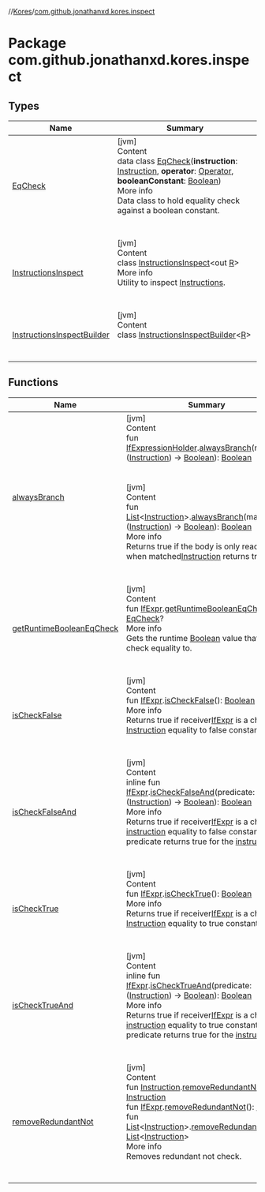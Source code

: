 //[Kores](../index.md)/[com.github.jonathanxd.kores.inspect](index.md)



# Package com.github.jonathanxd.kores.inspect  


## Types  
  
|  Name|  Summary| 
|---|---|
| <a name="com.github.jonathanxd.kores.inspect/EqCheck///PointingToDeclaration/"></a>[EqCheck](-eq-check/index.md)| <a name="com.github.jonathanxd.kores.inspect/EqCheck///PointingToDeclaration/"></a>[jvm]  <br>Content  <br>data class [EqCheck](-eq-check/index.md)(**instruction**: [Instruction](../com.github.jonathanxd.kores/-instruction/index.md), **operator**: [Operator](../com.github.jonathanxd.kores.operator/-operator/index.md), **booleanConstant**: [Boolean](https://kotlinlang.org/api/latest/jvm/stdlib/kotlin/-boolean/index.html))  <br>More info  <br>Data class to hold equality check against a boolean constant.  <br><br><br>
| <a name="com.github.jonathanxd.kores.inspect/InstructionsInspect///PointingToDeclaration/"></a>[InstructionsInspect](-instructions-inspect/index.md)| <a name="com.github.jonathanxd.kores.inspect/InstructionsInspect///PointingToDeclaration/"></a>[jvm]  <br>Content  <br>class [InstructionsInspect](-instructions-inspect/index.md)<out [R](-instructions-inspect/index.md)>  <br>More info  <br>Utility to inspect [Instructions](../com.github.jonathanxd.kores/-instructions/index.md).  <br><br><br>
| <a name="com.github.jonathanxd.kores.inspect/InstructionsInspectBuilder///PointingToDeclaration/"></a>[InstructionsInspectBuilder](-instructions-inspect-builder/index.md)| <a name="com.github.jonathanxd.kores.inspect/InstructionsInspectBuilder///PointingToDeclaration/"></a>[jvm]  <br>Content  <br>class [InstructionsInspectBuilder](-instructions-inspect-builder/index.md)<[R](-instructions-inspect-builder/index.md)>  <br><br><br>


## Functions  
  
|  Name|  Summary| 
|---|---|
| <a name="com.github.jonathanxd.kores.inspect//alwaysBranch/com.github.jonathanxd.kores.base.IfExpressionHolder#kotlin.Function1[com.github.jonathanxd.kores.Instruction,kotlin.Boolean]/PointingToDeclaration/"></a>[alwaysBranch](always-branch.md)| <a name="com.github.jonathanxd.kores.inspect//alwaysBranch/com.github.jonathanxd.kores.base.IfExpressionHolder#kotlin.Function1[com.github.jonathanxd.kores.Instruction,kotlin.Boolean]/PointingToDeclaration/"></a>[jvm]  <br>Content  <br>fun [IfExpressionHolder](../com.github.jonathanxd.kores.base/-if-expression-holder/index.md).[alwaysBranch](always-branch.md)(matcher: ([Instruction](../com.github.jonathanxd.kores/-instruction/index.md)) -> [Boolean](https://kotlinlang.org/api/latest/jvm/stdlib/kotlin/-boolean/index.html)): [Boolean](https://kotlinlang.org/api/latest/jvm/stdlib/kotlin/-boolean/index.html)  <br><br><br>[jvm]  <br>Content  <br>fun [List](https://kotlinlang.org/api/latest/jvm/stdlib/kotlin.collections/-list/index.html)<[Instruction](../com.github.jonathanxd.kores/-instruction/index.md)>.[alwaysBranch](always-branch.md)(matcher: ([Instruction](../com.github.jonathanxd.kores/-instruction/index.md)) -> [Boolean](https://kotlinlang.org/api/latest/jvm/stdlib/kotlin/-boolean/index.html)): [Boolean](https://kotlinlang.org/api/latest/jvm/stdlib/kotlin/-boolean/index.html)  <br>More info  <br>Returns true if the body is only reached when matched[Instruction](../com.github.jonathanxd.kores/-instruction/index.md) returns true.  <br><br><br>
| <a name="com.github.jonathanxd.kores.inspect//getRuntimeBooleanEqCheck/com.github.jonathanxd.kores.base.IfExpr#/PointingToDeclaration/"></a>[getRuntimeBooleanEqCheck](get-runtime-boolean-eq-check.md)| <a name="com.github.jonathanxd.kores.inspect//getRuntimeBooleanEqCheck/com.github.jonathanxd.kores.base.IfExpr#/PointingToDeclaration/"></a>[jvm]  <br>Content  <br>fun [IfExpr](../com.github.jonathanxd.kores.base/-if-expr/index.md).[getRuntimeBooleanEqCheck](get-runtime-boolean-eq-check.md)(): [EqCheck](-eq-check/index.md)?  <br>More info  <br>Gets the runtime [Boolean](https://kotlinlang.org/api/latest/jvm/stdlib/kotlin/-boolean/index.html) value that [IfExpr](../com.github.jonathanxd.kores.base/-if-expr/index.md) check equality to.  <br><br><br>
| <a name="com.github.jonathanxd.kores.inspect//isCheckFalse/com.github.jonathanxd.kores.base.IfExpr#/PointingToDeclaration/"></a>[isCheckFalse](is-check-false.md)| <a name="com.github.jonathanxd.kores.inspect//isCheckFalse/com.github.jonathanxd.kores.base.IfExpr#/PointingToDeclaration/"></a>[jvm]  <br>Content  <br>fun [IfExpr](../com.github.jonathanxd.kores.base/-if-expr/index.md).[isCheckFalse](is-check-false.md)(): [Boolean](https://kotlinlang.org/api/latest/jvm/stdlib/kotlin/-boolean/index.html)  <br>More info  <br>Returns true if receiver[IfExpr](../com.github.jonathanxd.kores.base/-if-expr/index.md) is a check of [Instruction](../com.github.jonathanxd.kores/-instruction/index.md) equality to false constant.  <br><br><br>
| <a name="com.github.jonathanxd.kores.inspect//isCheckFalseAnd/com.github.jonathanxd.kores.base.IfExpr#kotlin.Function1[com.github.jonathanxd.kores.Instruction,kotlin.Boolean]/PointingToDeclaration/"></a>[isCheckFalseAnd](is-check-false-and.md)| <a name="com.github.jonathanxd.kores.inspect//isCheckFalseAnd/com.github.jonathanxd.kores.base.IfExpr#kotlin.Function1[com.github.jonathanxd.kores.Instruction,kotlin.Boolean]/PointingToDeclaration/"></a>[jvm]  <br>Content  <br>inline fun [IfExpr](../com.github.jonathanxd.kores.base/-if-expr/index.md).[isCheckFalseAnd](is-check-false-and.md)(predicate: ([Instruction](../com.github.jonathanxd.kores/-instruction/index.md)) -> [Boolean](https://kotlinlang.org/api/latest/jvm/stdlib/kotlin/-boolean/index.html)): [Boolean](https://kotlinlang.org/api/latest/jvm/stdlib/kotlin/-boolean/index.html)  <br>More info  <br>Returns true if receiver[IfExpr](../com.github.jonathanxd.kores.base/-if-expr/index.md) is a check of [instruction](../com.github.jonathanxd.kores/-instruction/index.md) equality to false constant and predicate returns true for the [instruction](../com.github.jonathanxd.kores/-instruction/index.md).  <br><br><br>
| <a name="com.github.jonathanxd.kores.inspect//isCheckTrue/com.github.jonathanxd.kores.base.IfExpr#/PointingToDeclaration/"></a>[isCheckTrue](is-check-true.md)| <a name="com.github.jonathanxd.kores.inspect//isCheckTrue/com.github.jonathanxd.kores.base.IfExpr#/PointingToDeclaration/"></a>[jvm]  <br>Content  <br>fun [IfExpr](../com.github.jonathanxd.kores.base/-if-expr/index.md).[isCheckTrue](is-check-true.md)(): [Boolean](https://kotlinlang.org/api/latest/jvm/stdlib/kotlin/-boolean/index.html)  <br>More info  <br>Returns true if receiver[IfExpr](../com.github.jonathanxd.kores.base/-if-expr/index.md) is a check of [Instruction](../com.github.jonathanxd.kores/-instruction/index.md) equality to true constant.  <br><br><br>
| <a name="com.github.jonathanxd.kores.inspect//isCheckTrueAnd/com.github.jonathanxd.kores.base.IfExpr#kotlin.Function1[com.github.jonathanxd.kores.Instruction,kotlin.Boolean]/PointingToDeclaration/"></a>[isCheckTrueAnd](is-check-true-and.md)| <a name="com.github.jonathanxd.kores.inspect//isCheckTrueAnd/com.github.jonathanxd.kores.base.IfExpr#kotlin.Function1[com.github.jonathanxd.kores.Instruction,kotlin.Boolean]/PointingToDeclaration/"></a>[jvm]  <br>Content  <br>inline fun [IfExpr](../com.github.jonathanxd.kores.base/-if-expr/index.md).[isCheckTrueAnd](is-check-true-and.md)(predicate: ([Instruction](../com.github.jonathanxd.kores/-instruction/index.md)) -> [Boolean](https://kotlinlang.org/api/latest/jvm/stdlib/kotlin/-boolean/index.html)): [Boolean](https://kotlinlang.org/api/latest/jvm/stdlib/kotlin/-boolean/index.html)  <br>More info  <br>Returns true if receiver[IfExpr](../com.github.jonathanxd.kores.base/-if-expr/index.md) is a check of [instruction](../com.github.jonathanxd.kores/-instruction/index.md) equality to true constant and predicate returns true for the [instruction](../com.github.jonathanxd.kores/-instruction/index.md).  <br><br><br>
| <a name="com.github.jonathanxd.kores.inspect//removeRedundantNot/com.github.jonathanxd.kores.Instruction#/PointingToDeclaration/"></a>[removeRedundantNot](remove-redundant-not.md)| <a name="com.github.jonathanxd.kores.inspect//removeRedundantNot/com.github.jonathanxd.kores.Instruction#/PointingToDeclaration/"></a>[jvm]  <br>Content  <br>fun [Instruction](../com.github.jonathanxd.kores/-instruction/index.md).[removeRedundantNot](remove-redundant-not.md)(): [Instruction](../com.github.jonathanxd.kores/-instruction/index.md)  <br>fun [IfExpr](../com.github.jonathanxd.kores.base/-if-expr/index.md).[removeRedundantNot](remove-redundant-not.md)(): [IfExpr](../com.github.jonathanxd.kores.base/-if-expr/index.md)  <br>fun [List](https://kotlinlang.org/api/latest/jvm/stdlib/kotlin.collections/-list/index.html)<[Instruction](../com.github.jonathanxd.kores/-instruction/index.md)>.[removeRedundantNot](remove-redundant-not.md)(): [List](https://kotlinlang.org/api/latest/jvm/stdlib/kotlin.collections/-list/index.html)<[Instruction](../com.github.jonathanxd.kores/-instruction/index.md)>  <br>More info  <br>Removes redundant not check.  <br><br><br>

